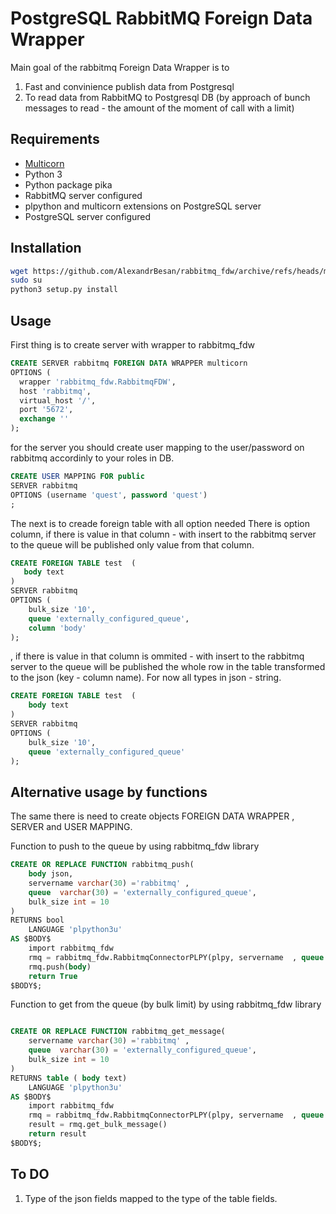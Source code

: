 # PostgreSQL RabbitMQ Foreign Data Wrapper

Main goal of the rabbitmq Foreign Data Wrapper is to 
1. Fast and convinience publish data from Postgresql 
2. To read data from RabbitMQ to Postgresql DB (by approach of bunch messages to read - the amount of the moment of call with a limit)

## Requirements

- [Multicorn](http://multicorn.org/) 
- Python 3 
- Python package pika 
- RabbitMQ server configured   
- plpython and multicorn extensions on PostgreSQL server
- PostgreSQL server configured
## Installation

```bash 
wget https://github.com/AlexandrBesan/rabbitmq_fdw/archive/refs/heads/main.zip
sudo su
python3 setup.py install
```
## Usage
First thing is to create server with wrapper to rabbitmq_fdw
```sql 
CREATE SERVER rabbitmq FOREIGN DATA WRAPPER multicorn
OPTIONS (
  wrapper 'rabbitmq_fdw.RabbitmqFDW',
  host 'rabbitmq',
  virtual_host '/',
  port '5672',
  exchange ''
);

```
for the server you should create user mapping to the user/password on rabbitmq accordinly to your roles in DB.
```sql 
CREATE USER MAPPING FOR public
SERVER rabbitmq
OPTIONS (username 'quest', password 'quest')
;
```

The next is to creade foreign table with all option needed 
There is option column, if there is value in that column - with insert to the rabbitmq server to the queue will be published only value from that column. 
```sql 
CREATE FOREIGN TABLE test  (
   body text
)
SERVER rabbitmq
OPTIONS ( 
    bulk_size '10',
    queue 'externally_configured_queue', 
    column 'body'
);
```
, if there is value in that column is ommited  - with insert to the rabbitmq server to the queue will be published  the whole row in the table transformed to the json (key - column name). For now all types in json - string. 
```sql 
CREATE FOREIGN TABLE test  (
    body text
)
SERVER rabbitmq
OPTIONS ( 
    bulk_size '10',
    queue 'externally_configured_queue'
);
```

## Alternative usage by functions 

The same there is need to create objects FOREIGN DATA WRAPPER , SERVER and USER MAPPING. 

Function to push to the queue by using rabbitmq_fdw library 
```sql 
CREATE OR REPLACE FUNCTION rabbitmq_push(
    body json,
    servername varchar(30) ='rabbitmq' ,
    queue  varchar(30) = 'externally_configured_queue',
    bulk_size int = 10
)
RETURNS bool
    LANGUAGE 'plpython3u'
AS $BODY$
    import rabbitmq_fdw
    rmq = rabbitmq_fdw.RabbitmqConnectorPLPY(plpy, servername  , queue , bulk_size)
    rmq.push(body)
    return True
$BODY$;

```


Function to get from the queue (by bulk limit) by using rabbitmq_fdw library 
```sql 

CREATE OR REPLACE FUNCTION rabbitmq_get_message(
    servername varchar(30) ='rabbitmq' ,
    queue  varchar(30) = 'externally_configured_queue',
    bulk_size int = 10
)
RETURNS table ( body text)
    LANGUAGE 'plpython3u'
AS $BODY$
    import rabbitmq_fdw
    rmq = rabbitmq_fdw.RabbitmqConnectorPLPY(plpy, servername  , queue , bulk_size)
    result = rmq.get_bulk_message()
    return result
$BODY$;

```
## To DO 

1. Type of the json fields mapped to the type of the table fields. 


